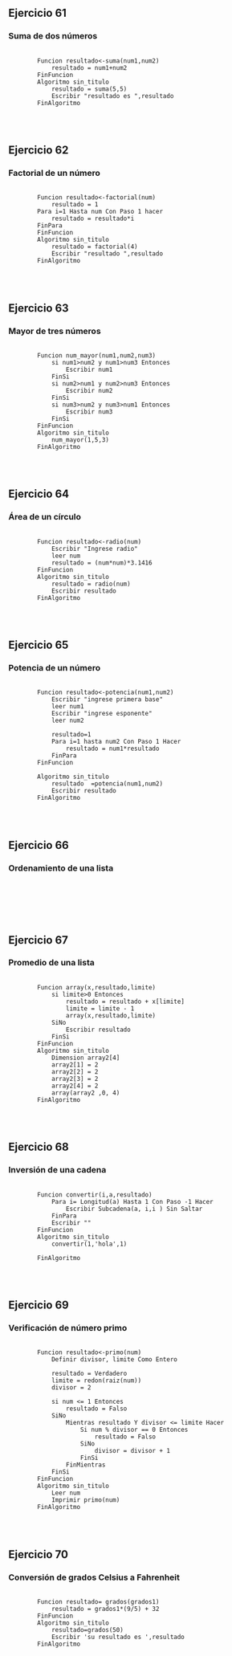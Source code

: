 <h2>Ejercicio 61</h2> 
<h3>Suma de dos números</h3>

<pre>
    <code>
        Funcion resultado<-suma(num1,num2)
	        resultado = num1+num2
        FinFuncion
        Algoritmo sin_titulo
            resultado = suma(5,5)
            Escribir "resultado es ",resultado
        FinAlgoritmo
    </code>
</pre>
<br>

<h2>Ejercicio 62</h2>
<h3>Factorial de un número</h3>

<pre>
    <code>
        Funcion resultado<-factorial(num)
	        resultado = 1
	    Para i=1 Hasta num Con Paso 1 hacer
		    resultado = resultado*i
	    FinPara
        FinFuncion
        Algoritmo sin_titulo
            resultado = factorial(4)
            Escribir "resultado ",resultado
        FinAlgoritmo
    </code>
</pre>
<br>

<h2>Ejercicio 63</h2>
<h3>Mayor de tres números</h3>

<pre>
    <code>
        Funcion num_mayor(num1,num2,num3)
	        si num1>num2 y num1>num3 Entonces
		        Escribir num1
	        FinSi
	        si num2>num1 y num2>num3 Entonces
		        Escribir num2
	        FinSi
	        si num3>num2 y num3>num1 Entonces
		        Escribir num3
	        FinSi
        FinFuncion
        Algoritmo sin_titulo
            num_mayor(1,5,3)
        FinAlgoritmo
    </code>
</pre>
<br>

<h2>Ejercicio 64</h2>
<h3>Área de un círculo</h3> 
<pre>
    <code>
        Funcion resultado<-radio(num)
	        Escribir "Ingrese radio"
	        leer num
	        resultado = (num*num)*3.1416
        FinFuncion
        Algoritmo sin_titulo
            resultado = radio(num)
            Escribir resultado
        FinAlgoritmo
    </code>
</pre>
<br>

<h2>Ejercicio 65</h2>
<h3>Potencia de un número</h3> 

<pre>
    <code>
        Funcion resultado<-potencia(num1,num2)
            Escribir "ingrese primera base"
            leer num1
            Escribir "ingrese esponente"
            leer num2

            resultado=1
            Para i=1 hasta num2 Con Paso 1 Hacer
                resultado = num1*resultado
            FinPara		
        FinFuncion

        Algoritmo sin_titulo
            resultado  =potencia(num1,num2)
            Escribir resultado
        FinAlgoritmo
    </code>
</pre>
<br>

<h2>Ejercicio 66</h2>
<h3>Ordenamiento de una lista</h3> 

<pre>
    <code>
        
    </code>
</pre>
<br>

<h2>Ejercicio 67</h2>
<h3>Promedio de una lista</h3> 

<pre>
    <code>
        Funcion array(x,resultado,limite)
            si limite>0 Entonces
                resultado = resultado + x[limite]
                limite = limite - 1
                array(x,resultado,limite)
            SiNo
                Escribir resultado
            FinSi
        FinFuncion
        Algoritmo sin_titulo
            Dimension array2[4]
            array2[1] = 2
            array2[2] = 2
            array2[3] = 2
            array2[4] = 2
            array(array2 ,0, 4)
        FinAlgoritmo
    </code>
</pre>
<br>

<h2>Ejercicio 68</h2>
<h3>Inversión de una cadena</h3> 

<pre>
    <code>
        Funcion convertir(i,a,resultado)
            Para i= Longitud(a) Hasta 1 Con Paso -1 Hacer
                Escribir Subcadena(a, i,i ) Sin Saltar
            FinPara
            Escribir ""
        FinFuncion
        Algoritmo sin_titulo
            convertir(1,'hola',1)
            
        FinAlgoritmo
    </code>
</pre>
<br>

<h2>Ejercicio 69</h2>
<h3>Verificación de número primo</h3> 

<pre>
    <code>
        Funcion resultado<-primo(num)
            Definir divisor, limite Como Entero
            
            resultado = Verdadero
            limite = redon(raiz(num))
            divisor = 2
            
            si num <= 1 Entonces
                resultado = Falso
            SiNo
                Mientras resultado Y divisor <= limite Hacer
                    Si num % divisor == 0 Entonces
                        resultado = Falso
                    SiNo
                        divisor = divisor + 1
                    FinSi
                FinMientras
            FinSi
        FinFuncion
        Algoritmo sin_titulo
            Leer num
            Imprimir primo(num)
        FinAlgoritmo
    </code>
</pre>
<br>

<h2>Ejercicio 70</h2>
<h3>Conversión de grados Celsius a Fahrenheit</h3> 

<pre>
    <code>
        Funcion resultado= grados(grados1)
	        resultado = grados1*(9/5) + 32
        FinFuncion
        Algoritmo sin_titulo
            resultado=grados(50)
            Escribir 'su resultado es ',resultado
        FinAlgoritmo
    </code>
</pre>
